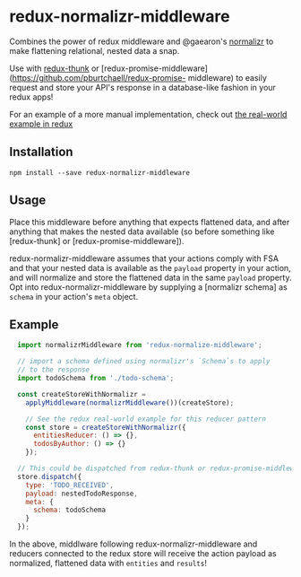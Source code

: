 # redux-normalizr-middleware
Combines the power of redux middleware and @gaearon's
[normalizr](https://github.com/gaearon/normalizr) to make flattening
relational, nested data a snap.

Use with [redux-thunk](https://github.com/gaearon/redux-thunk) or
[redux-promise-middleware](https://github.com/pburtchaell/redux-promise-
middleware) to easily request and store your API's response in a
database-like fashion in your redux apps!

For an example of a more manual implementation, check out [the
real-world example in redux](https://github.com/rackt/redux/tree/master/examples/real-world)

## Installation
`npm install --save redux-normalizr-middleware`

## Usage
Place this middleware before anything that expects flattened
data, and after anything that makes the nested data available (so before
something like [redux-thunk] or [redux-promise-middleware]).

redux-normalizr-middleware assumes that your actions comply with FSA and
that your nested data is available as the `payload` property in your
action, and will normalize and store the flattened data in the same
`payload` property. Opt into redux-normalizr-middleware by supplying a
[normalizr schema] as `schema` in your action's `meta` object.

## Example
```js
  import normalizrMiddleware from 'redux-normalize-middleware';

  // import a schema defined using normalizr's `Schema`s to apply
  // to the response
  import todoSchema from './todo-schema';

  const createStoreWithNormalizr =
    applyMiddleware(normalizrMiddleware())(createStore);

    // See the redux real-world example for this reducer pattern
    const store = createStoreWithNormalizr({
      entitiesReducer: () => {},
      todosByAuthor: () => {}
    });

  // This could be dispatched from redux-thunk or redux-promise-middleware
  store.dispatch({
    type: 'TODO_RECEIVED',
    payload: nestedTodoResponse,
    meta: {
      schema: todoSchema
    }
  });
```

In the above, middlware following redux-normalizr-middleware and reducers
connected to the redux store will receive the action payload as normalized,
flattened data with `entities` and `results`!
